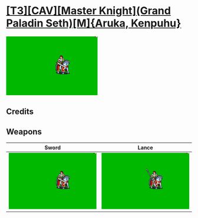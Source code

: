 # [\[T3\]\[CAV\]\[Master Knight\]\(Grand Paladin Seth\)\[M\]{Aruka, Kenpuhu}](./)

<img src="./1.%20Sword/Sword_000.png" alt="[T3][CAV][Master Knight](Grand Paladin Seth)[M]{Aruka, Kenpuhu} standing" />

## Credits



## Weapons


|Sword |Lance |
|  :---: | :---: |
| <img alt="Sword animation" src="./1.%20Sword/Sword.gif" /> | <img alt="Lance animation" src="./2.%20Lance/Lance.gif" /> |
